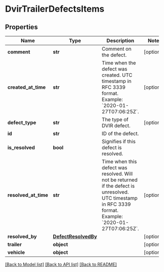 # DvirTrailerDefectsItems

## Properties
Name | Type | Description | Notes
------------ | ------------- | ------------- | -------------
**comment** | **str** | Comment on the defect. | [optional] 
**created_at_time** | **str** | Time when the defect was created. UTC timestamp in RFC 3339 format. Example: &#x60;2020-01-27T07:06:25Z&#x60;. | [optional] 
**defect_type** | **str** | The type of DVIR defect. | [optional] 
**id** | **str** | ID of the defect. | 
**is_resolved** | **bool** | Signifies if this defect is resolved. | 
**resolved_at_time** | **str** | Time when this defect was resolved. Will not be returned if the defect is unresolved. UTC timestamp in RFC 3339 format. Example: &#x60;2020-01-27T07:06:25Z&#x60;. | [optional] 
**resolved_by** | [**DefectResolvedBy**](DefectResolvedBy.md) |  | [optional] 
**trailer** | **object** |  | [optional] 
**vehicle** | **object** |  | [optional] 

[[Back to Model list]](../README.md#documentation-for-models) [[Back to API list]](../README.md#documentation-for-api-endpoints) [[Back to README]](../README.md)


